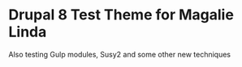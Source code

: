 # Drupal 8 Test Theme for Magalie Linda

Also testing Gulp modules, Susy2 and some other new techniques
